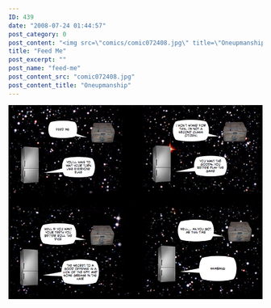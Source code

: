 ```yaml
---
ID: 439
date: "2008-07-24 01:44:57"
post_category: 0
post_content: "<img src=\"comics/comic072408.jpg\" title=\"Oneupmanship\" />"
title: "Feed Me"
post_excerpt: ""
post_name: "feed-me"
post_content_src: "comic072408.jpg"
post_content_title: "Oneupmanship"
---
```



[![Oneupmanship](/comics-hi-res/comic072408.jpg)](/comics-hi-res/comic072408.jpg "Oneupmanship")
